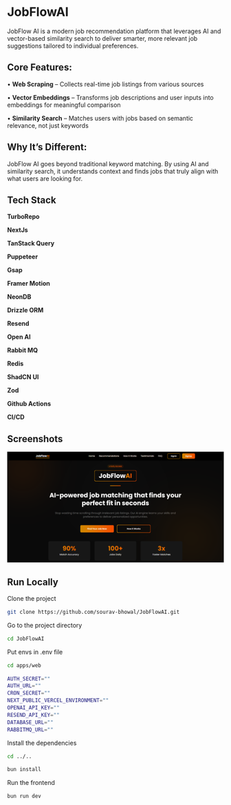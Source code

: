# JobFlowAI

JobFlow AI is a modern job recommendation platform that leverages AI and vector-based similarity search to deliver smarter, more relevant job suggestions tailored to individual preferences.

## Core Features:

• **Web Scraping** – Collects real-time job listings from various sources

• **Vector Embeddings** – Transforms job descriptions and user inputs into embeddings for meaningful comparison

• **Similarity Search** – Matches users with jobs based on semantic relevance, not just keywords

## Why It’s Different:

JobFlow AI goes beyond traditional keyword matching. By using AI and similarity search, it understands context and finds jobs that truly align with what users are looking for.


## Tech Stack

**TurboRepo**

**NextJs**

**TanStack Query**

**Puppeteer**

**Gsap**

**Framer Motion**

**NeonDB**

**Drizzle ORM**

**Resend**

**Open AI**

**Rabbit MQ**

**Redis**

**ShadCN UI**

**Zod**

**Github Actions**

**CI/CD**


## Screenshots

![Screenshot](screenshots/screen1.png)


## Run Locally

Clone the project

```bash
git clone https://github.com/sourav-bhowal/JobFlowAI.git
```
Go to the project directory
```bash
cd JobFlowAI
```
Put envs in .env file
```bash
cd apps/web
```
```bash
AUTH_SECRET=""
AUTH_URL=""
CRON_SECRET=""
NEXT_PUBLIC_VERCEL_ENVIRONMENT=""
OPENAI_API_KEY=""
RESEND_API_KEY=""
DATABASE_URL=""
RABBITMQ_URL=""
```
Install the dependencies
```bash
cd ../..
```
```bash
bun install
```
Run the frontend
```bash
bun run dev
```


